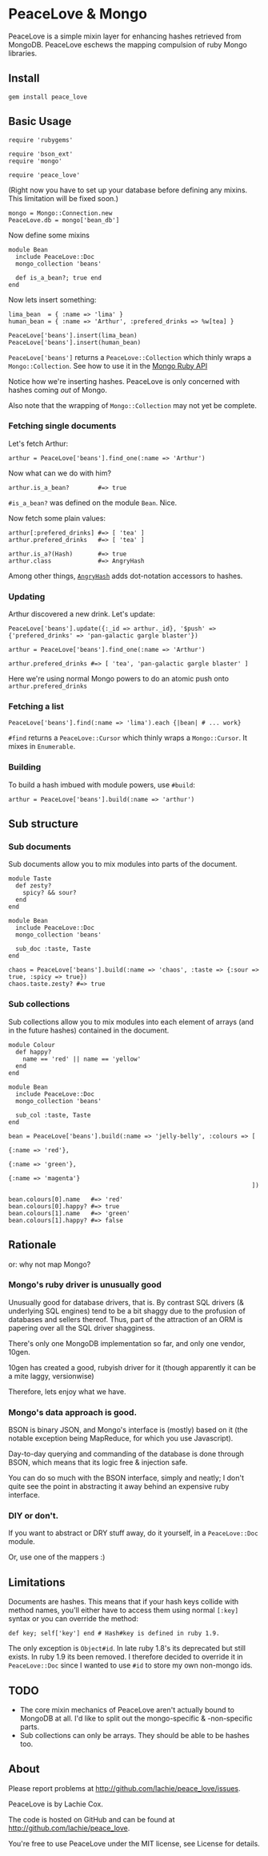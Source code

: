 # PeaceLove & Mongo

PeaceLove is a simple mixin layer for enhancing hashes retrieved from MongoDB. PeaceLove eschews the mapping compulsion of ruby Mongo libraries.

## Install

    gem install peace_love

## Basic Usage

    require 'rubygems'

    require 'bson_ext'
    require 'mongo'

    require 'peace_love'

(Right now you have to set up your database before defining any mixins. This limitation will be fixed soon.)

    mongo = Mongo::Connection.new
    PeaceLove.db = mongo['bean_db']

Now define some mixins

    module Bean
      include PeaceLove::Doc
      mongo_collection 'beans'

      def is_a_bean?; true end
    end

Now lets insert something:

    lima_bean  = { :name => 'lima' }
    human_bean = { :name => 'Arthur', :prefered_drinks => %w[tea] }

    PeaceLove['beans'].insert(lima_bean)
    PeaceLove['beans'].insert(human_bean)

`PeaceLove['beans']` returns a `PeaceLove::Collection` which thinly wraps a `Mongo::Collection`. See how to use it in the [Mongo Ruby API][monapi]

Notice how we're inserting hashes. PeaceLove is only concerned with hashes coming _out_ of Mongo.

Also note that the wrapping of `Mongo::Collection` may not yet be complete.

### Fetching single documents

Let's fetch Arthur:

    arthur = PeaceLove['beans'].find_one(:name => 'Arthur')

Now what can we do with him?

    arthur.is_a_bean?        #=> true

`#is_a_bean?` was defined on the module `Bean`. Nice.

Now fetch some plain values:

    arthur[:prefered_drinks] #=> [ 'tea' ]
    arthur.prefered_drinks   #=> [ 'tea' ]

    arthur.is_a?(Hash)       #=> true
    arthur.class             #=> AngryHash

Among other things, [`AngryHash`][ah] adds dot-notation accessors to hashes.

### Updating

Arthur discovered a new drink. Let's update:

    PeaceLove['beans'].update({:_id => arthur._id}, '$push' => {'prefered_drinks' => 'pan-galactic gargle blaster'})

    arthur = PeaceLove['beans'].find_one(:name => 'Arthur')

    arthur.prefered_drinks #=> [ 'tea', 'pan-galactic gargle blaster' ]

Here we're using normal Mongo powers to do an atomic push onto `arthur.prefered_drinks`

### Fetching a list

    PeaceLove['beans'].find(:name => 'lima').each {|bean| # ... work}

`#find` returns a `PeaceLove::Cursor` which thinly wraps a `Mongo::Cursor`. It mixes in `Enumerable`.

### Building

To build a hash imbued with module powers, use `#build`:

    arthur = PeaceLove['beans'].build(:name => 'arthur')
    
## Sub structure

### Sub documents

Sub documents allow you to mix modules into parts of the document.

    module Taste
      def zesty?
        spicy? && sour?
      end
    end

    module Bean
      include PeaceLove::Doc
      mongo_collection 'beans'
      
      sub_doc :taste, Taste
    end

    chaos = PeaceLove['beans'].build(:name => 'chaos', :taste => {:sour => true, :spicy => true})
    chaos.taste.zesty? #=> true

### Sub collections

Sub collections allow you to mix modules into each element of arrays (and in the future hashes) contained in the document.

    module Colour
      def happy?
        name == 'red' || name == 'yellow'
      end
    end

    module Bean
      include PeaceLove::Doc
      mongo_collection 'beans'
      
      sub_col :taste, Taste
    end

    bean = PeaceLove['beans'].build(:name => 'jelly-belly', :colours => [
                                                                          {:name => 'red'},
                                                                          {:name => 'green'},
                                                                          {:name => 'magenta'}
                                                                        ])

    bean.colours[0].name   #=> 'red'
    bean.colours[0].happy? #=> true
    bean.colours[1].name   #=> 'green'
    bean.colours[1].happy? #=> false

## Rationale

or: why not map Mongo?

### Mongo's ruby driver is unusually good

Unusually good for database drivers, that is. By contrast SQL drivers (& underlying SQL engines) tend to be a bit shaggy due 
to the profusion of databases and sellers thereof.
Thus, part of the attraction of an ORM is papering over all the SQL driver shagginess.

There's only one MongoDB implementation so far, and only one vendor, 10gen.

10gen has created a good, rubyish driver for it (though apparently it can be a mite laggy, versionwise)

Therefore, lets enjoy what we have.

### Mongo's data approach is good.

BSON is binary JSON, and Mongo's interface is (mostly) based on it (the notable exception being MapReduce, for which you use Javascript).

Day-to-day querying and commanding of the database is done through BSON, which means that its logic free & injection safe.

You can do so much with the BSON interface, simply and neatly; I don't quite see the point in abstracting it away behind an expensive ruby interface.

### DIY or don't.

If you want to abstract or DRY stuff away, do it yourself, in a `PeaceLove::Doc` module. 

Or, use one of the mappers :)

## Limitations

Documents are hashes. This means that if your hash keys collide with method names, you'll either have to access them using normal `[:key]` syntax
or you can override the method:

    def key; self['key'] end # Hash#key is defined in ruby 1.9.

The only exception is `Object#id`. In late ruby 1.8's its deprecated but still exists. In ruby 1.9 its been removed. I therefore decided to override it
in `PeaceLove::Doc` since I wanted to use `#id` to store my own non-mongo ids.

## TODO

* The core mixin mechanics of PeaceLove aren't actually bound to MongoDB at all. I'd like to split out the mongo-specific & -non-specific parts.
* Sub collections can only be arrays. They should be able to be hashes too.

## About

Please report problems at http://github.com/lachie/peace_love/issues.

PeaceLove is by Lachie Cox.

The code is hosted on GitHub and can be found at http://github.com/lachie/peace_love.

You're free to use PeaceLove under the MIT license, see License for details.

[ah]: http://github.com/plus2/angry_hash
[monapi]: http://api.mongodb.org/ruby/1.0.5/Mongo/Collection.html

